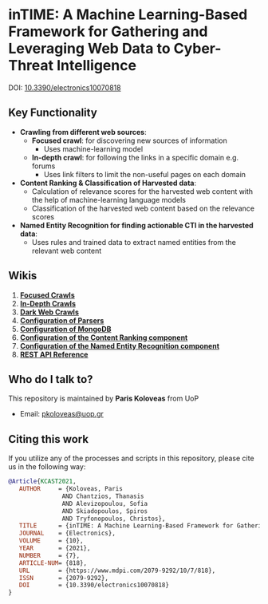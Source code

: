 # inTIME: A Machine Learning-Based Framework for Gathering and Leveraging Web Data to Cyber-Threat Intelligence

DOI: [10.3390/electronics10070818](https://doi.org/10.3390/electronics10070818)

## Key Functionality

* **Crawling from different web sources**:
  * **Focused crawl**: for discovering new sources of information
    * Uses machine-learning model
  * **In-depth crawl**: for following the links in a specific domain e.g. forums
    * Uses link filters to limit the non-useful pages on each domain
* **Content Ranking & Classification of Harvested data**:
  * Calculation of relevance scores for the harvested web content with the help of machine-learning language models
  * Classification of the harvested web content based on the relevance scores
* **Named Entity Recognition for finding actionable CTI in the harvested data**:
  * Uses rules and trained data to extract named entities from the relevant web content

## Wikis

1. [**Focused Crawls**](https://github.com/pkoloveas/inTIME/wiki/1.-Focused-Crawls)
2. [**In-Depth Crawls**](https://github.com/pkoloveas/inTIME/wiki/2.-Indepth-Crawls)
3. [**Dark Web Crawls**](https://github.com/pkoloveas/inTIME/wiki/3.-Dark-Web-Crawls)
4. [**Configuration of Parsers**](https://github.com/pkoloveas/inTIME/wiki/4.-Configuration-of-Parsers)
5. [**Configuration of MongoDB**](https://github.com/pkoloveas/inTIME/wiki/5.-Configuration-of-MongoDB)
6. [**Configuration of the Content Ranking component**](https://github.com/pkoloveas/inTIME/wiki/6.-Configuration-of-the-Content-Ranking-component)
7. [**Configuration of the Named Entity Recognition component**](https://github.com/pkoloveas/inTIME/wiki/7.-Configuration-of-the-Named-Entity-Recognition-component)
8. [**REST API Reference**](https://github.com/pkoloveas/inTIME/wiki/REST-API-Reference)

## Who do I talk to?

This repository is maintained by **Paris Koloveas** from UoP

* Email: pkoloveas@uop.gr

## Citing this work

If you utilize any of the processes and scripts in this repository, please cite us in the following way:
```bibtex
@Article{KCAST2021,
   AUTHOR     = {Koloveas, Paris
               AND Chantzios, Thanasis
               AND Alevizopoulou, Sofia
               AND Skiadopoulos, Spiros
               AND Tryfonopoulos, Christos},
   TITLE      = {inTIME: A Machine Learning-Based Framework for Gathering and Leveraging Web Data to Cyber-Threat Intelligence},
   JOURNAL    = {Electronics},
   VOLUME     = {10},
   YEAR       = {2021},
   NUMBER     = {7},
   ARTICLE-NUM= {818},
   URL        = {https://www.mdpi.com/2079-9292/10/7/818},
   ISSN       = {2079-9292},
   DOI        = {10.3390/electronics10070818}
}
```
